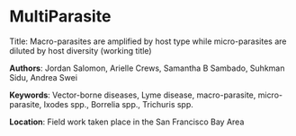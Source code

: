 # MultiParasite
Title: Macro-parasites are amplified by host type while micro-parasites are diluted by host diversity (working title)

<b>Authors</b>: Jordan Salomon, Arielle Crews, Samantha B Sambado, Suhkman Sidu, Andrea Swei

<b>Keywords</b>: Vector-borne diseases, Lyme disease, macro-parasite, micro-parasite, Ixodes spp., Borrelia spp., Trichuris spp.

<b>Location</b>: Field work taken place in the San Francisco Bay Area


